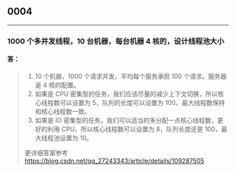 ## 0004
***
### 1000 个多并发线程，10 台机器，每台机器 4 核的，设计线程池大小
#### 答：
> 1. 10 个机器，1000 个请求并发，平均每个服务承担 100 个请求。服务器是 4 核的配置。
> 2. 如果是 CPU 密集型的任务，我们应该尽量的减少上下文切换，所以核心线程数可以设置为 5，队列的长度可以设置为 100，最大线程数保持和核心线程数一致。
> 3. 如果是 IO 密集型的任务，我们可以适当的多分配一点核心线程数，更好的利用 CPU，所以核心线程数可以设置为 8，队列长度还是 100，最大线程池设置为 10。
> 
> 更详细答案参考
> https://blog.csdn.net/qq_27243343/article/details/109287505